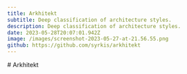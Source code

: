 ```yaml
---
title: Arkhitekt
subtitle: Deep classification of architecture styles.
description: Deep classification of architecture styles.
date: 2023-05-28T20:07:01.942Z
image: /images/screenshot-2023-05-27-at-21.56.55.png
github: https://github.com/syrkis/arkhitekt
---
```

#﻿ Arkhitekt